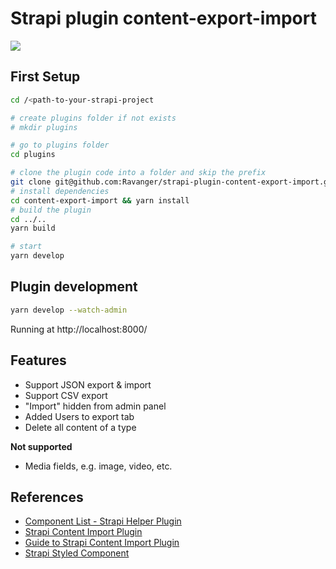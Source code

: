 # Strapi plugin content-export-import

![](https://github.com/lazurey/strapi-plugin-content-export-import/workflows/Run-Tests/badge.svg)

## First Setup
```bash
cd /<path-to-your-strapi-project

# create plugins folder if not exists
# mkdir plugins

# go to plugins folder
cd plugins

# clone the plugin code into a folder and skip the prefix
git clone git@github.com:Ravanger/strapi-plugin-content-export-import.git content-export-import
# install dependencies
cd content-export-import && yarn install
# build the plugin
cd ../..
yarn build

# start
yarn develop
```

## Plugin development
```bash
yarn develop --watch-admin
```
Running at http://localhost:8000/

## Features

- Support JSON export & import
- Support CSV export
- "Import" hidden from admin panel
- Added Users to export tab
- Delete all content of a type

**Not supported**

- Media fields, e.g. image, video, etc.

## References

- [Component List - Strapi Helper Plugin](https://github.com/strapi/strapi/tree/master/packages/strapi-helper-plugin/lib/src/components)
- [Strapi Content Import Plugin](https://github.com/strapi/community-content/tree/master/tutorials/code/import-content-plugin-tutorial/plugins/import-content)
- [Guide to Strapi Content Import Plugin](https://strapi.io/blog/how-to-create-an-import-content-plugin-part-1-4?redirectPage=3)
- [Strapi Styled Component](https://buffetjs.io/storybook/?path=/story/components--button)
